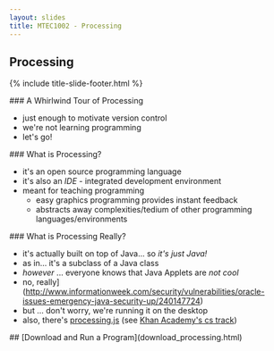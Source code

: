 ```yaml
---
layout: slides
title: MTEC1002 - Processing
---
```


<section markdown="block" class="title-slide">

# Processing

{% include title-slide-footer.html %}
</section>

<section markdown="block">
### A Whirlwind Tour of Processing

* just enough to motivate version control
* we're not learning programming
* let's go!
</section>


<section markdown="block">
### What is Processing?

* it's an open source programming language
* it's also an _IDE_ - integrated development environment
* meant for teaching programming
	* easy graphics programming provides instant feedback 
	* abstracts away complexities/tedium of other programming languages/environments 

</section>

<section markdown="block">
### What is Processing Really?

* it's actually built on top of Java... so _it's just Java!_
* as in... it's a subclass of a Java class
* _however_ ... everyone knows that Java Applets are _not cool_
* no, really](http://www.informationweek.com/security/vulnerabilities/oracle-issues-emergency-java-security-up/240147724)
* but ... don't worry, we're running it on the desktop
* also, there's [processing.js](http://processingjs.org/) (see [Khan Academy's cs track](http://www.khanacademy.org/cs/))
</section>

<section markdown="block">
## [Download and Run a Program](download_processing.html)
</section>
